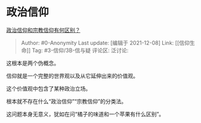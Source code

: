 # 政治信仰
[政治信仰和宗教信仰有何区别？](https://www.zhihu.com/question/20998270/answer/1067107002)

> Author: #0-Anonymity
> Last update: [编辑于 2021-12-08]
> Link: [[信仰生命]]
> Tag: #3-信仰/3B-信与疑
> 评论区:
> 泛讨论:

这根本是两个伪概念。

信仰就是一个完整的世界观以及从它延伸出来的价值观。

这个价值观中包含了某种政治立场。

根本就不存在什么“政治信仰”“宗教信仰”的分类法。

这问题本身无意义，犹如在问“橘子的味道和一个苹果有什么区别”。
